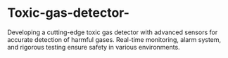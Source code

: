 # Toxic-gas-detector-
Developing a cutting-edge toxic gas detector with advanced sensors for accurate detection of harmful gases. Real-time monitoring, alarm system, and rigorous testing ensure safety in various environments.
